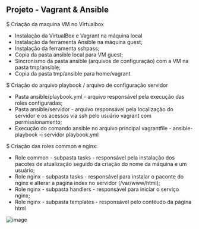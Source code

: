 ## Projeto - Vagrant & Ansible

$ Criação da maquina VM no Virtualbox
* Instalação da VirtualBox e Vagrant na máquina local
* Instalação da ferramenta Ansible na máquina guest;
* Instalação da ferramenta sshpass;
* Copia da pasta ansible local para VM guest;
* Sincronismo da pasta ansible (arquivos de configuração) com a VM na pasta tmp/ansible;
* Copia da pasta tmp/ansible para home/vagrant

$ Criação do arquivo playbook / arquivo de configuração servidor
* Pasta ansible/playbook.yml - arquivo responsável pela execução das roles configuradas;
* Pasta ansible/servidor - arquivo responsável pela localização do servidor e os acessos via ssh pelo usuário vagrant com permissionamento; 
* Execução do comando ansible no arquivo principal vagrantfile - ansible-playbook -i servidor playbook.yml 

$ Criação das roles common e nginx:
* Role common - subpasta tasks - responsável pela instalação dos pacotes de atualização seguido da criação do nome da máquina e um usuário;
* Role nginx - subpasta tasks - responsável para instalar o paconte do nginx e alterar a pagina index no servidor (/var/www/html);
* Role nginx - subpasta handlers - responsável para iniciar o serviço nginx;
* Role nginx - subpasta templates - responsável pelo contéudo da página html

![image](https://user-images.githubusercontent.com/44216245/201798512-b0f34f61-f188-4a23-9447-9f9d508c6972.png)
